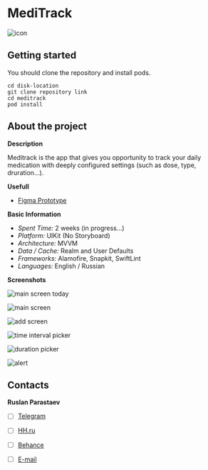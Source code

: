 # MediTrack

![icon](https://i.ibb.co/XYftmGN/medi-icon.png)

## Getting started

You should clone the repository and install pods.
```
cd disk-location
git clone repository link
cd meditrack
pod install
```

## About the project

**Description**

Meditrack is the app that gives you opportunity to track your daily medication with deeply configured settings (such as dose, type, druration...). 

**Usefull**
 
- [Figma Prototype](https://www.figma.com/file/Zub8FsqvvlbyMaMqdGwKQP/MediTrack?type=design&node-id=0%3A1&mode=design&t=MTn0PDyfRt6TbusA-1) 

**Basic Information**

- *Spent Time:* 2 weeks (in progress...)
- *Platform:* UIKit (No Storyboard)
- *Architecture:* MVVM
- *Data / Cache:* Realm and User Defaults
- *Frameworks:* Alamofire, Snapkit, SwiftLint
- *Languages:* English / Russian

**Screenshots**

![main screen today](https://i.ibb.co/Snfx4Ys/Simulator-Screenshot-i-Phone-15-Pro-2024-03-29-at-22-29-34.png)

![main screen](https://i.ibb.co/XkPf6BY/Simulator-Screenshot-i-Phone-15-Pro-2024-03-29-at-22-29-39.png)

![add screen](https://i.ibb.co/7yVC3Yv/Simulator-Screenshot-i-Phone-15-Pro-2024-03-29-at-22-29-51.png)

![time interval picker](https://i.ibb.co/6tMvww1/Simulator-Screenshot-i-Phone-15-Pro-2024-03-29-at-22-29-58.png)

![duration picker](https://i.ibb.co/Lg5g3J6/Simulator-Screenshot-i-Phone-15-Pro-2024-03-29-at-22-30-09.png)

![alert](https://i.ibb.co/DDHzjGn/Simulator-Screenshot-i-Phone-15-Pro-2024-03-29-at-22-30-21.png)

## Contacts

**Ruslan Parastaev**

- [ ] [Telegram](https://t.me/jarw1th)
- [ ] [HH.ru](https://hh.ru/resume/29ce2084ff0ce5e2130039ed1f594c70766b59)
- [ ] [Behance](https://www.behance.net/ruslanparastaev)
- [ ] [E-mail](mailto:ruslan.parastaev31@gmail.com)
  
